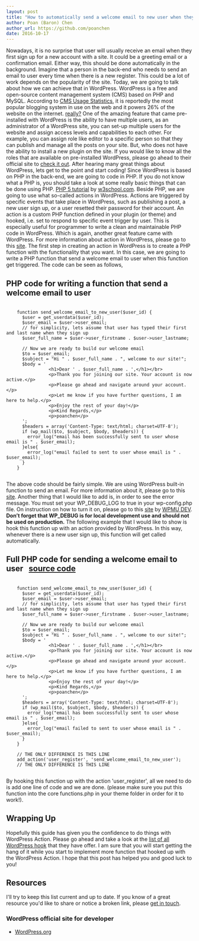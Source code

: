 ```yaml
---
layout: post
title: "How to automatically send a welcome email to new user when they sign up for their account in WordPress programmatically?"
author: Poan (Baron) Chen
author_url: https://github.com/poanchen
date: 2016-10-17
---
```

Nowadays, it is no surprise that user will usually receive an email when they first sign up for a new account with a site. It could be a greeting email or a confirmation email. Either way, this should be done automatically in the background. Imagine that a person in the back-end who needs to send an email to user every time when there is a new register. This could be a lot of work depends on the popularity of the site. Today, we are going to talk about how we can achieve that in WordPress. WordPress is a free and open-source content management system (CMS) based on PHP and MySQL. According to [CMS Usage Statistics](https://trends.builtwith.com/cms), it is reportedly the most popular blogging system in use on the web and it powers 26% of the website on the internet. [really?](https://w3techs.com/technologies/details/cm-wordpress/all/all) One of the amazing feature that came pre-installed with WordPress is the ability to have multiple users, as an administrator of a WordPress site, you can set-up multiple users for the website and assign access levels and capabilities to each other. For example, you can assign role like editor to a specific person so that they can publish and manage all the posts on your site. But, who does not have the ability to install a new plugin on the site. If you would like to know all the roles that are available on pre-installed WordPress, please go ahead to their official site to [check it out](https://codex.wordpress.org/Roles_and_Capabilities). After hearing many great things about WordPress, lets get to the point and start coding! Since WordPress is based on PHP in the back-end, we are going to code in PHP. If you do not know what a PHP is, you should take a look at some really basic things that can be done using PHP. [PHP 5 tutorial](http://www.w3schools.com/php/default.asp) by [w3school.com](http://www.w3schools.com/). Beside PHP, we are going to use what so-called actions in WordPress. Actions are triggered by specific events that take place in WordPress, such as publishing a post, a new user sign up, or a user resetted their password for their account. An action is a custom PHP function defined in your plugin (or theme) and hooked, i.e. set to respond to specific event trigger by user. This is especially useful for programmer to write a clean and maintainable PHP code in WordPress. Which is again, another great feature came with WordPress. For more information about action in WordPress, please go to this [site](https://codex.wordpress.org/Plugin_API). The first step in creating an action in WordPress is to create a PHP function with the functionality that you want. In this case, we are going to write a PHP function that send a welcome email to user when this function get triggered. The code can be seen as follows,
<br>

## PHP code for writing a function that send a welcome email to user

<pre>
  <code class="php">
    function send_welcome_email_to_new_user($user_id) {
      $user = get_userdata($user_id);
      $user_email = $user->user_email;
      // for simplicity, lets assume that user has typed their first and last name when they sign up
      $user_full_name = $user->user_firstname . $user->user_lastname;

      // Now we are ready to build our welcome email
      $to = $user_email;
      $subject = "Hi " . $user_full_name . ", welcome to our site!";
      $body = '
                &lt;h1&gt;Dear ' . $user_full_name . ',&lt;/h1&gt;&lt;/br&gt;
                &lt;p&gt;Thank you for joining our site. Your account is now active.&lt;/p&gt;
                &lt;p&gt;Please go ahead and navigate around your account.&lt;/p&gt;
                &lt;p&gt;Let me know if you have further questions, I am here to help.&lt;/p&gt;
                &lt;p&gt;Enjoy the rest of your day!&lt;/p&gt;
                &lt;p&gt;Kind Regards,&lt;/p&gt;
                &lt;p&gt;poanchen&lt;/p&gt;
      ';
      $headers = array('Content-Type: text/html; charset=UTF-8');
      if (wp_mail($to, $subject, $body, $headers)) {
        error_log("email has been successfully sent to user whose email is " . $user_email);
      }else{
        error_log("email failed to sent to user whose email is " . $user_email);
      }
    }
  </code>
</pre>
The above code should be fairly simple. We are using WordPress built-in function to send an email. For more information about it, please go to this [site](https://developer.wordpress.org/reference/functions/wp_mail/). Another thing that I would like to add is, in order to see the error message. You must set your WP_DEBUG_LOG to true in your wp-config.php file. On instruction on how to turn it on, please go to this [site](https://premium.wpmudev.org/blog/debugging-wordpress-how-to-use-wp_debug) by [WPMU DEV](https://premium.wpmudev.org/). **Don’t forget that WP_DEBUG is for local development use and should not be used on production.** The following example that I would like to show is hook this function up with an action provided by WordPress. In this way, whenever there is a new user sign up, this function will get called automatically.

## Full PHP code for sending a welcome email to user &nbsp;&nbsp;<a href="https://github.com/poanchen/code-for-blog/blob/master/2016/10/17/how-to-automatically-send-welcome-email-to-user-when-they-sign-up-in-wp/functions.php" target="_blank">source code</a>

<pre>
  <code class="php">
    function send_welcome_email_to_new_user($user_id) {
      $user = get_userdata($user_id);
      $user_email = $user->user_email;
      // for simplicity, lets assume that user has typed their first and last name when they sign up
      $user_full_name = $user->user_firstname . $user->user_lastname;

      // Now we are ready to build our welcome email
      $to = $user_email;
      $subject = "Hi " . $user_full_name . ", welcome to our site!";
      $body = '
                &lt;h1&gt;Dear ' . $user_full_name . ',&lt;/h1&gt;&lt;/br&gt;
                &lt;p&gt;Thank you for joining our site. Your account is now active.&lt;/p&gt;
                &lt;p&gt;Please go ahead and navigate around your account.&lt;/p&gt;
                &lt;p&gt;Let me know if you have further questions, I am here to help.&lt;/p&gt;
                &lt;p&gt;Enjoy the rest of your day!&lt;/p&gt;
                &lt;p&gt;Kind Regards,&lt;/p&gt;
                &lt;p&gt;poanchen&lt;/p&gt;
      ';
      $headers = array('Content-Type: text/html; charset=UTF-8');
      if (wp_mail($to, $subject, $body, $headers)) {
        error_log("email has been successfully sent to user whose email is " . $user_email);
      }else{
        error_log("email failed to sent to user whose email is " . $user_email);
      }
    }

    // THE ONLY DIFFERENCE IS THIS LINE
    add_action('user_register', 'send_welcome_email_to_new_user');
    // THE ONLY DIFFERENCE IS THIS LINE
  </code>
</pre>
By hooking this function up with the action 'user_register', all we need to do is add one line of code and we are done. (please make sure you put this function into the core functions.php in your theme folder in order for it to work!).

## Wrapping Up

Hopefully this guide has given you the confidence to do things with WordPress Action. Please go ahead and take a look at the [list of all WordPress hook](https://codex.wordpress.org/Plugin_API/Action_Reference) that they have offer. I am sure that you will start getting the hang of it while you start to implement more function that hooked up with the WordPress Action. I hope that this post has helped you and good luck to you!

## Resources

I'll try to keep this list current and up to date. If you know of a great resource you'd like to share or notice a broken link, please [get in touch](https://github.com/poanchen).

### WordPress official site for developer

* [WordPress.org](https://wordpress.org/)